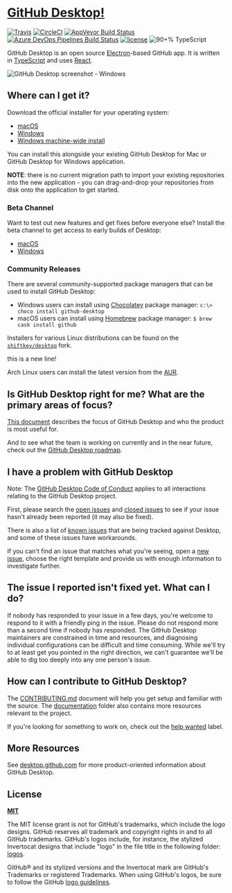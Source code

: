 # [GitHub Desktop!](https://desktop.github.com)

[![Travis](https://img.shields.io/travis/desktop/desktop.svg?style=flat-square&label=Travis+CI)](https://travis-ci.org/desktop/desktop)
[![CircleCI](https://img.shields.io/circleci/project/github/desktop/desktop.svg?style=flat-square&label=CircleCI)](https://circleci.com/gh/desktop/desktop)
[![AppVeyor Build Status](https://img.shields.io/appveyor/ci/github-windows/desktop/development.svg?style=flat-square&label=AppVeyor&logo=appveyor)](https://ci.appveyor.com/project/github-windows/desktop/branch/development)
[![Azure DevOps Pipelines Build Status](https://dev.azure.com/github/Desktop/_apis/build/status/Continuous%20Integration)](https://dev.azure.com/github/Desktop/_build/latest?definitionId=3)
[![license](https://img.shields.io/github/license/desktop/desktop.svg?style=flat-square)](https://github.com/desktop/desktop/blob/development/LICENSE)
![90+% TypeScript](https://img.shields.io/github/languages/top/desktop/desktop.svg?style=flat-square&colorB=green)

GitHub Desktop is an open source [Electron](https://electron.atom.io)-based
GitHub app. It is written in [TypeScript](http://www.typescriptlang.org) and
uses [React](https://facebook.github.io/react/).

![GitHub Desktop screenshot - Windows](https://cloud.githubusercontent.com/assets/359239/26094502/a1f56d02-3a5d-11e7-8799-23c7ba5e5106.png)

## Where can I get it?

Download the official installer for your operating system:

 - [macOS](https://central.github.com/deployments/desktop/desktop/latest/darwin)
 - [Windows](https://central.github.com/deployments/desktop/desktop/latest/win32)
 - [Windows machine-wide install](https://central.github.com/deployments/desktop/desktop/latest/win32?format=msi)

You can install this alongside your existing GitHub Desktop for Mac or GitHub
Desktop for Windows application.

**NOTE**: there is no current migration path to import your existing
repositories into the new application - you can drag-and-drop your repositories
from disk onto the application to get started.

### Beta Channel

Want to test out new features and get fixes before everyone else? Install the
beta channel to get access to early builds of Desktop:

 - [macOS](https://central.github.com/deployments/desktop/desktop/latest/darwin?env=beta)
 - [Windows](https://central.github.com/deployments/desktop/desktop/latest/win32?env=beta)

### Community Releases

There are several community-supported package managers that can be used to
install GitHub Desktop:
 - Windows users can install using [Chocolatey](https://chocolatey.org/) package manager:
      `c:\> choco install github-desktop`
 - macOS users can install using [Homebrew](https://brew.sh/) package manager:
      `$ brew cask install github`

Installers for various Linux distributions can be found on the
[`shiftkey/desktop`](https://github.com/shiftkey/desktop) fork.

this is a new line!

Arch Linux users can install the latest version from the
[AUR](https://aur.archlinux.org/packages/github-desktop-bin/).

## Is GitHub Desktop right for me? What are the primary areas of focus?

[This document](https://github.com/desktop/desktop/blob/development/docs/process/what-is-desktop.md) describes the focus of GitHub Desktop and who the product is most useful for.

And to see what the team is working on currently and in the near future, check out the [GitHub Desktop roadmap](https://github.com/desktop/desktop/blob/development/docs/process/roadmap.md).

## I have a problem with GitHub Desktop

Note: The [GitHub Desktop Code of Conduct](https://github.com/desktop/desktop/blob/development/CODE_OF_CONDUCT.md) applies to all interactions relating to the GitHub Desktop project.

First, please search the [open issues](https://github.com/desktop/desktop/issues?q=is%3Aopen)
and [closed issues](https://github.com/desktop/desktop/issues?q=is%3Aclosed)
to see if your issue hasn't already been reported (it may also be fixed).

There is also a list of [known issues](https://github.com/desktop/desktop/blob/development/docs/known-issues.md)
that are being tracked against Desktop, and some of these issues have workarounds.

If you can't find an issue that matches what you're seeing, open a [new issue](https://github.com/desktop/desktop/issues/new/choose),
choose the right template and provide us with enough information to investigate
further.

## The issue I reported isn't fixed yet. What can I do?

If nobody has responded to your issue in a few days, you're welcome to respond to it with a friendly ping in the issue. Please do not respond more than a second time if nobody has responded. The GitHub Desktop maintainers are constrained in time and resources, and diagnosing individual configurations can be difficult and time consuming. While we'll try to at least get you pointed in the right direction, we can't guarantee we'll be able to dig too deeply into any one person's issue.

## How can I contribute to GitHub Desktop?

The [CONTRIBUTING.md](./.github/CONTRIBUTING.md) document will help you get setup and
familiar with the source. The [documentation](docs/) folder also contains more
resources relevant to the project.

If you're looking for something to work on, check out the [help wanted](https://github.com/desktop/desktop/issues?q=is%3Aissue+is%3Aopen+label%3A%22help%20wanted%22) label.

## More Resources

See [desktop.github.com](https://desktop.github.com) for more product-oriented
information about GitHub Desktop.

## License

**[MIT](LICENSE)**

The MIT license grant is not for GitHub's trademarks, which include the logo
designs. GitHub reserves all trademark and copyright rights in and to all
GitHub trademarks. GitHub's logos include, for instance, the stylized
Invertocat designs that include "logo" in the file title in the following
folder: [logos](app/static/logos).

GitHub® and its stylized versions and the Invertocat mark are GitHub's
Trademarks or registered Trademarks. When using GitHub's logos, be sure to
follow the GitHub [logo guidelines](https://github.com/logos).
